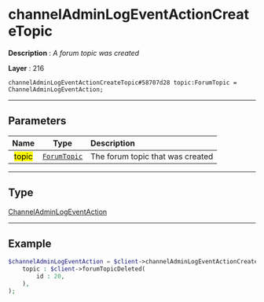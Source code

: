 # channelAdminLogEventActionCreateTopic

**Description** : *A forum topic was created*

**Layer** : 216

```tl
channelAdminLogEventActionCreateTopic#58707d28 topic:ForumTopic = ChannelAdminLogEventAction;
```

---

## Parameters

| Name | Type | Description |
| :---: | :---: | :--- |
| <mark>topic</mark> | [`ForumTopic`](type/ForumTopic) | The forum topic that was created |

---

## Type

[ChannelAdminLogEventAction](type/ChannelAdminLogEventAction)

---

## Example

```php
$channelAdminLogEventAction = $client->channelAdminLogEventActionCreateTopic(
	topic : $client->forumTopicDeleted(
		id : 20,
	),
);
```